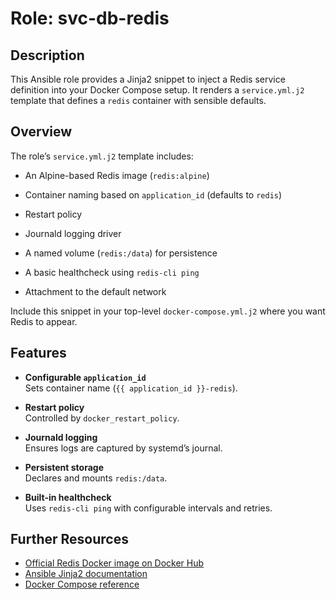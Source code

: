 # Role: svc-db-redis

## Description

This Ansible role provides a Jinja2 snippet to inject a Redis service definition into your Docker Compose setup. It renders a `service.yml.j2` template that defines a `redis` container with sensible defaults.

## Overview

The role’s `service.yml.j2` template includes:

- An Alpine-based Redis image (`redis:alpine`)
- Container naming based on `application_id` (defaults to `redis`)
- Restart policy
 
- Journald logging driver
- A named volume (`redis:/data`) for persistence
- A basic healthcheck using `redis-cli ping`
- Attachment to the default network

Include this snippet in your top-level `docker-compose.yml.j2` where you want Redis to appear.

## Features

- **Configurable `application_id`**  
  Sets container name (`{{ application_id }}-redis`).

- **Restart policy**  
  Controlled by `docker_restart_policy`.

- **Journald logging**  
  Ensures logs are captured by systemd’s journal.

- **Persistent storage**  
  Declares and mounts `redis:/data`.

- **Built-in healthcheck**  
  Uses `redis-cli ping` with configurable intervals and retries.

## Further Resources

- [Official Redis Docker image on Docker Hub](https://hub.docker.com/_/redis)  
- [Ansible Jinja2 documentation](https://docs.ansible.com/ansible/latest/user_guide/playbooks_templating.html)  
- [Docker Compose reference](https://docs.docker.com/compose/compose-file/)  
